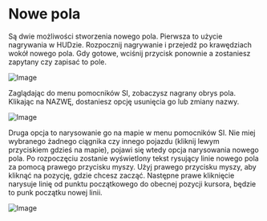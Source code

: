 # Nowe pola

Są dwie możliwości stworzenia nowego pola.
Pierwsza to użycie nagrywania w HUDzie.
Rozpocznij nagrywanie i przejedź po krawędziach wokół nowego pola.
Gdy gotowe, wciśnij przycisk ponownie a zostaniesz zapytany czy zapisać to pole.


![Image](assets/recordcustomhelp_0_0_765_510.png)

Zaglądając do menu pomocników SI, zobaczysz nagrany obrys pola.
Klikając na NAZWĘ, dostaniesz opcję usunięcia go lub zmiany nazwy.


![Image](assets/donecustomhelp_0_0_765_510.png)

Druga opcja to narysowanie go na mapie w menu pomocników SI.
Nie miej wybranego żadnego ciągnika czy innego pojazdu (kliknij lewym przyciskiem gdzieś na mapie), pojawi się wtedy opcja narysowania nowego pola.
Po rozpoczęciu zostanie wyświetlony tekst rysujący linie nowego pola za pomocą prawego przycisku myszy.
Użyj prawego przycisku myszy, aby kliknąć na pozycję, gdzie chcesz zacząć.
Następne prawe kliknięcie narysuje linię od punktu początkowego do obecnej pozycji kursora, będzie to punk początku nowej linii.


![Image](assets/drawcustomhelp_0_0_765_510.png)

